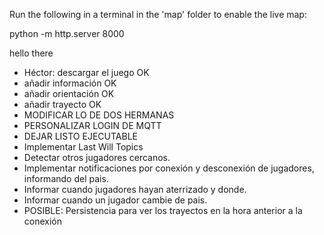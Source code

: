 Run the following in a terminal in the 'map' folder to enable the live map:

python -m http.server 8000

hello there

- Héctor: descargar el juego OK
- añadir información OK
- añadir orientación OK
- añadir trayecto OK
- MODIFICAR LO DE DOS HERMANAS
- PERSONALIZAR LOGIN DE MQTT
- DEJAR LISTO EJECUTABLE
- Implementar Last Will Topics
- Detectar otros jugadores cercanos.
- Implementar notificaciones por conexión y desconexión de jugadores, informando del pais.
- Informar cuando jugadores hayan aterrizado y donde.
- Informar cuando un jugador cambie de pais.
- POSIBLE: Persistencia para ver los trayectos en la hora anterior a la conexión 


